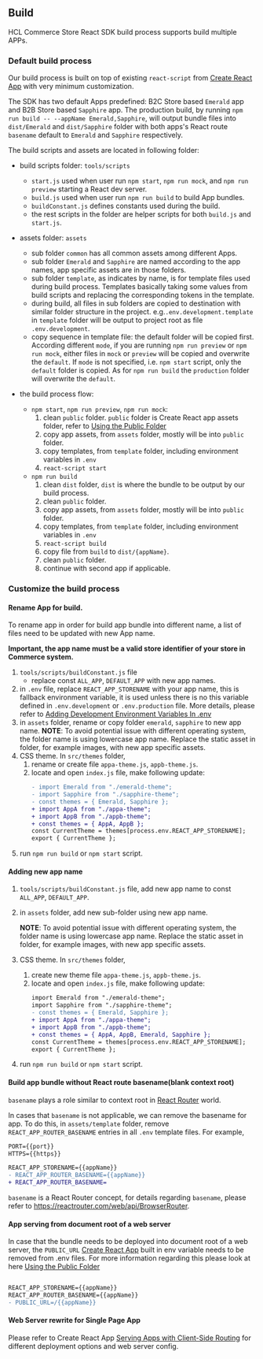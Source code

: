 ## Build

HCL Commerce Store React SDK build process supports build multiple APPs.

### Default build process

Our build process is built on top of existing `react-script` from [Create React App](https://create-react-app.dev/) with very minimum customization. 

The SDK has two default Apps predefined: B2C Store based `Emerald` app and B2B Store based `Sapphire` app. The production build, by running `npm run build -- --appName Emerald,Sapphire`, will output bundle files into `dist/Emerald` and `dist/Sapphire` folder with both apps's React route `basename` default to `Emerald` and `Sapphire` respectively.

The build scripts and assets are located in following folder:

- build scripts folder: `tools/scripts`

  - `start.js` used when user run `npm start`, `npm run mock`, and `npm run preview` starting a React dev server.
  - `build.js` used when user run `npm run build` to build App bundles.
  - `buildConstant.js` defines constants used during the build.
  - the rest scripts in the folder are helper scripts for both `build.js` and `start.js`.

- assets folder: `assets`

  - sub folder `common` has all common assets among different Apps.
  - sub folder `Emerald` and `Sapphire` are named according to the app names, app specific assets are in those folders.
  - sub folder `template`, as indicates by name, is for template files used during build process. Templates basically taking some values from build scripts and replacing the corresponding tokens in the template.
  - during build, all files in sub folders are copied to destination with similar folder structure in the project. e.g.`.env.development.template` in `template` folder will be output to project root as file `.env.development`.
  - copy sequence in template file: the default folder will be copied first. According different `mode`, if you are running `npm run preview` or `npm run mock`, either files in `mock` or `preview` will be copied and overwrite the `default`. If `mode` is not specified, i.e. `npm start` script, only the `default` folder is copied. As for `npm run build` the `production` folder will overwrite the `default`.

- the build process flow:
  - `npm start`, `npm run preview`, `npm run mock`:
    1. clean `public` folder. `public` folder is Create React app assets folder, refer to [Using the Public Folder](https://create-react-app.dev/docs/using-the-public-folder)
    2. copy app assets, from `assets` folder, mostly will be into `public` folder.
    3. copy templates, from `template` folder, including environment variables in `.env`
    4. `react-script start`
  - `npm run build`
    1. clean `dist` folder, `dist` is where the bundle to be output by our build process.
    2. clean `public` folder.
    3. copy app assets, from `assets` folder, mostly will be into `public` folder.
    4. copy templates, from `template` folder, including environment variables in `.env`
    5. `react-script build`
    6. copy file from `build` to `dist/{appName}`.
    7. clean `public` folder.
    8. continue with second app if applicable.

### Customize the build process

#### Rename App for build.

To rename app in order for build app bundle into different name, a list of files need to be updated with new App name.

**Important, the app name must be a valid store identifier of your store in Commerce system.**

1. `tools/scripts/buildConstant.js` file
   - replace const `ALL_APP`, `DEFAULT_APP` with new app names.
2. in `.env` file, replace `REACT_APP_STORENAME` with your app name, this is fallback environment variable, it is used unless there is no this variable defined in `.env.development` or `.env.production` file. More details, please refer to [Adding Development Environment Variables In .env](https://create-react-app.dev/docs/adding-custom-environment-variables#adding-development-environment-variables-in-env)
3. in `assets` folder, rename or copy folder `emerald`, `sapphire` to new app name. **NOTE**: To avoid potential issue with different operating system, the folder name is using lowercase app name. Replace the static asset in folder, for example images, with new app specific assets.
4. CSS theme. In `src/themes` folder,
   1. rename or create file `appa-theme.js`, `appb-theme.js`.
   2. locate and open `index.js` file, make following update:
      ```diff
      - import Emerald from "./emerald-theme";
      - import Sapphire from "./sapphire-theme";
      - const themes = { Emerald, Sapphire };
      + import AppA from "./appa-theme";
      + import AppB from "./appb-theme";
      + const themes = { AppA, AppB };
      const CurrentTheme = themes[process.env.REACT_APP_STORENAME];
      export { CurrentTheme };
      ```
5. run `npm run build` or `npm start` script.

#### Adding new app name

1. `tools/scripts/buildConstant.js` file, add new app name to const `ALL_APP`, `DEFAULT_APP`.
2. in `assets` folder, add new sub-folder using new app name.

   **NOTE**: To avoid potential issue with different operating system, the folder name is using lowercase app name. Replace the static asset in folder, for example images, with new app specific assets.

3. CSS theme. In `src/themes` folder,
   1. create new theme file `appa-theme.js`, `appb-theme.js`.
   2. locate and open `index.js` file, make following update:
      ```diff
      import Emerald from "./emerald-theme";
      import Sapphire from "./sapphire-theme";
      - const themes = { Emerald, Sapphire };
      + import AppA from "./appa-theme";
      + import AppB from "./appb-theme";
      + const themes = { AppA, AppB, Emerald, Sapphire };
      const CurrentTheme = themes[process.env.REACT_APP_STORENAME];
      export { CurrentTheme };
      ```
4. run `npm run build` or `npm start` script.

#### Build app bundle without React route basename(blank context root)

`basename` plays a role similar to context root in [React Router](https://reactrouter.com) world. 

In cases that `basename` is not applicable, we can remove the basename for app. To do this, in `assets/template` folder, remove `REACT_APP_ROUTER_BASENAME` entries in all `.env` template files. For example,

```diff
PORT={{port}}
HTTPS={{https}}

REACT_APP_STORENAME={{appName}}
- REACT_APP_ROUTER_BASENAME={{appName}}
+ REACT_APP_ROUTER_BASENAME=
```

`basename` is a React Router concept, for details regarding `basename`, please refer to https://reactrouter.com/web/api/BrowserRouter.

#### App serving from document root of a web server

In case that the bundle needs to be deployed into document root of a web server, the `PUBLIC_URL` [Create React App](https://create-react-app.dev/) built in env variable needs to be removed from .env files. For more information regarding this please look at here [Using the Public Folder](https://create-react-app.dev/docs/using-the-public-folder)

```diff

REACT_APP_STORENAME={{appName}}
REACT_APP_ROUTER_BASENAME={{appName}}
- PUBLIC_URL=/{{appName}}

```

#### Web Server rewrite for Single Page App

Please refer to Create React App [Serving Apps with Client-Side Routing](https://create-react-app.dev/docs/deployment/#serving-apps-with-client-side-routing) for different deployment options and web server config. 

